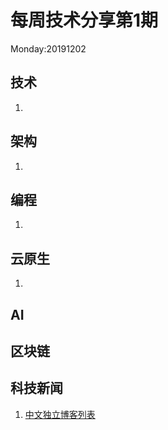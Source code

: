 # 每周技术分享第1期
Monday:20191202

## 技术
1. 

## 架构
1. 

## 编程
1. 
  
## 云原生
1. 


## AI


## 区块链


## 科技新闻
1. [中文独立博客列表](https://github.com/timqian/chinese-independent-blogs)

